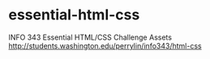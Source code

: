 essential-html-css
==================

INFO 343 Essential HTML/CSS Challenge Assets
http://students.washington.edu/perrylin/info343/html-css
